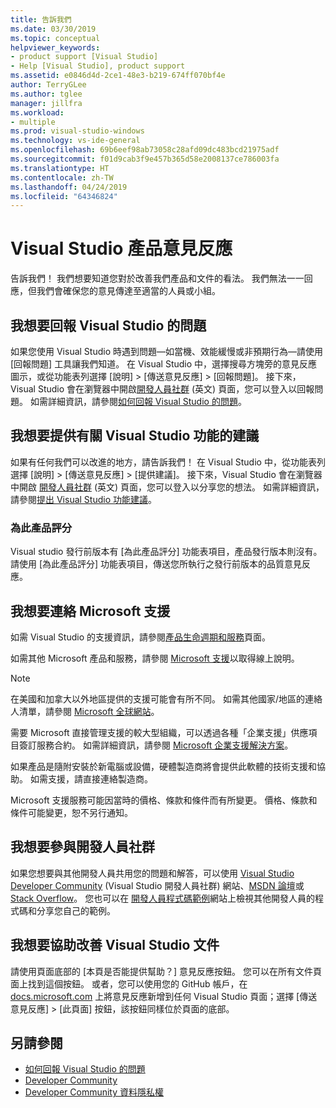 ```yaml
---
title: 告訴我們
ms.date: 03/30/2019
ms.topic: conceptual
helpviewer_keywords:
- product support [Visual Studio]
- Help [Visual Studio], product support
ms.assetid: e0846d4d-2ce1-48e3-b219-674ff070bf4e
author: TerryGLee
ms.author: tglee
manager: jillfra
ms.workload:
- multiple
ms.prod: visual-studio-windows
ms.technology: vs-ide-general
ms.openlocfilehash: 69b6eef98ab73058c28afd09dc483bcd21975adf
ms.sourcegitcommit: f01d9cab3f9e457b365d58e2008137ce786003fa
ms.translationtype: HT
ms.contentlocale: zh-TW
ms.lasthandoff: 04/24/2019
ms.locfileid: "64346824"
---
```

# <a name="visual-studio-product-feedback"></a>Visual Studio 產品意見反應

告訴我們！ 我們想要知道您對於改善我們產品和文件的看法。 我們無法一一回應，但我們會確保您的意見傳達至適當的人員或小組。

## <a name="i-want-to-report-a-problem-with-visual-studio"></a>我想要回報 Visual Studio 的問題

如果您使用 Visual Studio 時遇到問題&mdash;如當機、效能緩慢或非預期行為&mdash;請使用 [回報問題] 工具讓我們知道。 在 Visual Studio 中，選擇搜尋方塊旁的意見反應圖示，或從功能表列選擇 [說明] > [傳送意見反應] > [回報問題]。 接下來，Visual Studio 會在瀏覽器中開啟[開發人員社群](https://developercommunity.visualstudio.com) \(英文\) 頁面，您可以登入以回報問題。 如需詳細資訊，請參閱[如何回報 Visual Studio 的問題](how-to-report-a-problem-with-visual-studio.md)。

## <a name="i-want-to-make-a-suggestion-about-visual-studio-features"></a>我想要提供有關 Visual Studio 功能的建議

如果有任何我們可以改進的地方，請告訴我們！ 在 Visual Studio 中，從功能表列選擇 [說明] > [傳送意見反應] > [提供建議]。 接下來，Visual Studio 會在瀏覽器中開啟 [開發人員社群](https://developercommunity.visualstudio.com) \(英文\) 頁面，您可以登入以分享您的想法。 如需詳細資訊，請參閱[提出 Visual Studio 功能建議](suggest-a-feature.md)。

### <a name="rate-this-product"></a>為此產品評分

Visual studio 發行前版本有 [為此產品評分] 功能表項目，產品發行版本則沒有。 請使用 [為此產品評分] 功能表項目，傳送您所執行之發行前版本的品質意見反應。

## <a name="i-want-to-contact-microsoft-support"></a>我想要連絡 Microsoft 支援

如需 Visual Studio 的支援資訊，請參閱[產品生命週期和服務](/visualstudio/productinfo/vs-servicing-vs)頁面。

如需其他 Microsoft 產品和服務，請參閱 [Microsoft 支援](https://go.microsoft.com/fwlink/?LinkID=99019)以取得線上說明。

> [!NOTE]
> 在美國和加拿大以外地區提供的支援可能會有所不同。 如需其他國家/地區的連絡人清單，請參閱 [Microsoft 全球網站](https://www.microsoft.com/worldwide/)。

需要 Microsoft 直接管理支援的較大型組織，可以透過各種「企業支援」供應項目簽訂服務合約。 如需詳細資訊，請參閱 [Microsoft 企業支援解決方案](https://go.microsoft.com/fwlink/?LinkId=258223)。

如果產品是隨附安裝於新電腦或設備，硬體製造商將會提供此軟體的技術支援和協助。 如需支援，請直接連絡製造商。

Microsoft 支援服務可能因當時的價格、條款和條件而有所變更。 價格、條款和條件可能變更，恕不另行通知。

## <a name="i-want-to-get-involved-in-the-developer-community"></a>我想要參與開發人員社群

如果您想要與其他開發人員共用您的問題和解答，可以使用 [Visual Studio Developer Community](https://developercommunity.visualstudio.com) (Visual Studio 開發人員社群) 網站、[MSDN 論壇](https://social.msdn.microsoft.com/Forums/home)或 [Stack Overflow](https://stackoverflow.com/)。 您也可以在 [開發人員程式碼範例](https://code.msdn.microsoft.com/)網站上檢視其他開發人員的程式碼和分享您自己的範例。

## <a name="i-want-to-help-improve-the-visual-studio-documentation"></a>我想要協助改善 Visual Studio 文件

請使用頁面底部的 [本頁是否能提供幫助？] 意見反應按鈕。 您可以在所有文件頁面上找到這個按鈕。 或者，您可以使用您的 GitHub 帳戶，在 [docs.microsoft.com](https://docs.microsoft.com/visualstudio/) 上將意見反應新增到任何 Visual Studio 頁面；選擇 [傳送意見反應] > [此頁面] 按鈕，該按鈕同樣位於頁面的底部。

## <a name="see-also"></a>另請參閱

* [如何回報 Visual Studio 的問題](how-to-report-a-problem-with-visual-studio.md)
* [Developer Community](https://developercommunity.visualstudio.com)
* [Developer Community 資料隱私權](developer-community-privacy.md)
